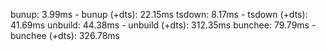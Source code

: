 bunup: 3.99ms - bunup (+dts): 22.15ms
tsdown: 8.17ms - tsdown (+dts): 41.69ms
unbuild: 44.38ms - unbuild (+dts): 312.35ms
bunchee: 79.79ms - bunchee (+dts): 326.78ms